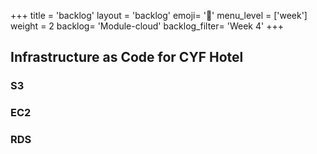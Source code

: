 +++
title = 'backlog'
layout = 'backlog'
emoji= '📝'
menu_level = ['week']
weight = 2
backlog= 'Module-cloud'
backlog_filter= 'Week 4'
+++

## Infrastructure as Code for CYF Hotel

### S3

### EC2

### RDS
